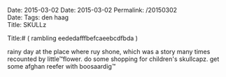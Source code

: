 Date: 2015-03-02
Date: 2015-03-02
Permalink: /20150302  
Date: 
Tags: den haag  
Title: SKULLz 
  
Title:# ( rambling eededafffbefcaeebcdfbda )  
  
rainy day at the place where ruy shone, which was a story many times recounted by little™flower. do some shopping for children's skullcapz. get some afghan reefer with boosaardig™  
